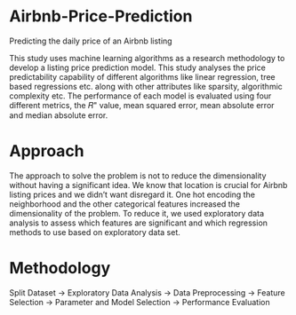 # Airbnb-Price-Prediction
Predicting the daily price of an Airbnb listing

This study uses machine learning algorithms as a research methodology to develop a listing price prediction model. This study analyses the price predictability capability of different algorithms like linear regression, tree based regressions etc. along with other attributes like sparsity, algorithmic complexity etc. The performance of each model is evaluated using four different metrics, the 𝑅" value, mean squared error, mean absolute error and median absolute error.



# Approach

The approach to solve the problem is not to reduce the dimensionality without having a significant idea. We know that location is crucial for Airbnb listing prices and we didn’t want disregard it. One hot encoding the neighborhood and the other categorical features increased the dimensionality of the problem. To reduce it, we used exploratory data analysis to assess which features are significant and which regression methods to use based on exploratory data set.


# Methodology

Split Dataset -> Exploratory Data Analysis -> Data Preprocessing -> Feature Selection -> Parameter and Model Selection -> Performance Evaluation


